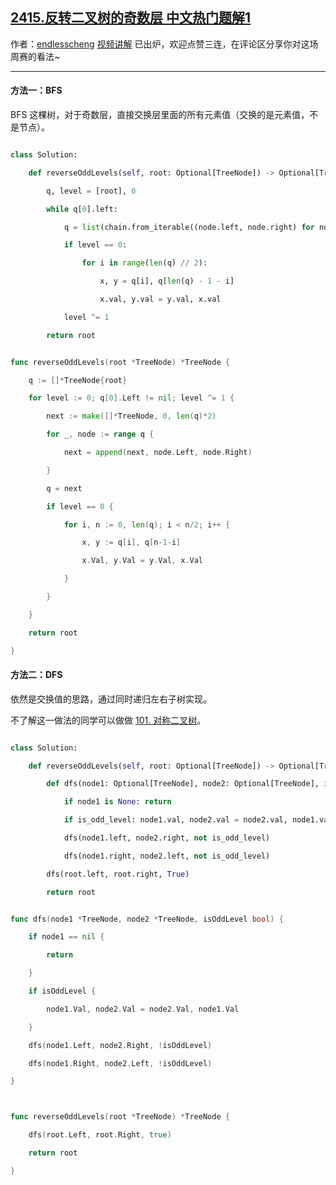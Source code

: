 ## [2415.反转二叉树的奇数层 中文热门题解1](https://leetcode.cn/problems/reverse-odd-levels-of-binary-tree/solutions/100000/zhi-jie-jiao-huan-zhi-by-endlesscheng-o8ze)

作者：[endlesscheng](https://leetcode.cn/u/endlesscheng)
[视频讲解](https://www.bilibili.com/video/BV1AP411p7pK) 已出炉，欢迎点赞三连，在评论区分享你对这场周赛的看法~

---

#### 方法一：BFS

BFS 这棵树，对于奇数层，直接交换层里面的所有元素值（交换的是元素值，不是节点）。

```py [sol1-Python3]
class Solution:
    def reverseOddLevels(self, root: Optional[TreeNode]) -> Optional[TreeNode]:
        q, level = [root], 0
        while q[0].left:
            q = list(chain.from_iterable((node.left, node.right) for node in q))
            if level == 0:
                for i in range(len(q) // 2):
                    x, y = q[i], q[len(q) - 1 - i]
                    x.val, y.val = y.val, x.val
            level ^= 1
        return root
```

```go [sol1-Go]
func reverseOddLevels(root *TreeNode) *TreeNode {
	q := []*TreeNode{root}
	for level := 0; q[0].Left != nil; level ^= 1 {
		next := make([]*TreeNode, 0, len(q)*2)
		for _, node := range q {
			next = append(next, node.Left, node.Right)
		}
		q = next
		if level == 0 {
			for i, n := 0, len(q); i < n/2; i++ {
				x, y := q[i], q[n-1-i]
				x.Val, y.Val = y.Val, x.Val
			}
		}
	}
	return root
}
```

#### 方法二：DFS

依然是交换值的思路，通过同时递归左右子树实现。

不了解这一做法的同学可以做做 [101. 对称二叉树](https://leetcode.cn/problems/symmetric-tree/)。

```py [sol2-Python3]
class Solution:
    def reverseOddLevels(self, root: Optional[TreeNode]) -> Optional[TreeNode]:
        def dfs(node1: Optional[TreeNode], node2: Optional[TreeNode], is_odd_level: bool) -> None:
            if node1 is None: return
            if is_odd_level: node1.val, node2.val = node2.val, node1.val
            dfs(node1.left, node2.right, not is_odd_level)
            dfs(node1.right, node2.left, not is_odd_level)
        dfs(root.left, root.right, True)
        return root
```

```go [sol2-Go]
func dfs(node1 *TreeNode, node2 *TreeNode, isOddLevel bool) {
	if node1 == nil {
		return
	}
	if isOddLevel {
		node1.Val, node2.Val = node2.Val, node1.Val
	}
	dfs(node1.Left, node2.Right, !isOddLevel)
	dfs(node1.Right, node2.Left, !isOddLevel)
}

func reverseOddLevels(root *TreeNode) *TreeNode {
	dfs(root.Left, root.Right, true)
	return root
}
```
